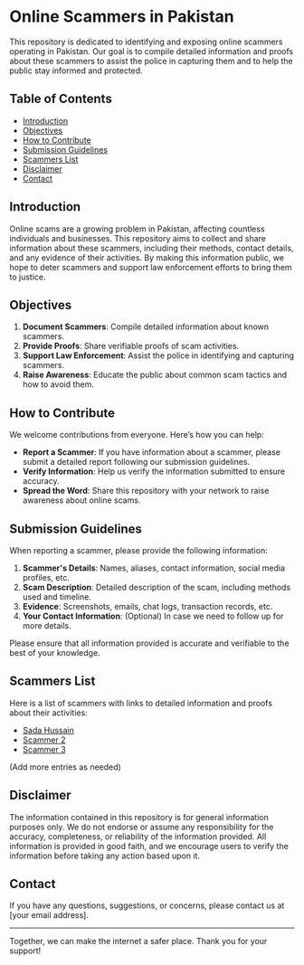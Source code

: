 # Online Scammers in Pakistan

This repository is dedicated to identifying and exposing online scammers operating in Pakistan. Our goal is to compile detailed information and proofs about these scammers to assist the police in capturing them and to help the public stay informed and protected.

## Table of Contents

- [Introduction](#introduction)
- [Objectives](#objectives)
- [How to Contribute](#how-to-contribute)
- [Submission Guidelines](#submission-guidelines)
- [Scammers List](#scammers-list)
- [Disclaimer](#disclaimer)
- [Contact](#contact)

## Introduction

Online scams are a growing problem in Pakistan, affecting countless individuals and businesses. This repository aims to collect and share information about these scammers, including their methods, contact details, and any evidence of their activities. By making this information public, we hope to deter scammers and support law enforcement efforts to bring them to justice.

## Objectives

1. **Document Scammers**: Compile detailed information about known scammers.
2. **Provide Proofs**: Share verifiable proofs of scam activities.
3. **Support Law Enforcement**: Assist the police in identifying and capturing scammers.
4. **Raise Awareness**: Educate the public about common scam tactics and how to avoid them.

## How to Contribute

We welcome contributions from everyone. Here’s how you can help:

- **Report a Scammer**: If you have information about a scammer, please submit a detailed report following our submission guidelines.
- **Verify Information**: Help us verify the information submitted to ensure accuracy.
- **Spread the Word**: Share this repository with your network to raise awareness about online scams.

## Submission Guidelines

When reporting a scammer, please provide the following information:

1. **Scammer's Details**: Names, aliases, contact information, social media profiles, etc.
2. **Scam Description**: Detailed description of the scam, including methods used and timeline.
3. **Evidence**: Screenshots, emails, chat logs, transaction records, etc.
4. **Your Contact Information**: (Optional) In case we need to follow up for more details.

Please ensure that all information provided is accurate and verifiable to the best of your knowledge.

## Scammers List

Here is a list of scammers with links to detailed information and proofs about their activities:

- [Sada Hussain](scammers/sada_hussain.md)
- [Scammer 2](scammers/scammer2.md)
- [Scammer 3](scammers/scammer3.md)

(Add more entries as needed)

## Disclaimer

The information contained in this repository is for general information purposes only. We do not endorse or assume any responsibility for the accuracy, completeness, or reliability of the information provided. All information is provided in good faith, and we encourage users to verify the information before taking any action based upon it.

## Contact

If you have any questions, suggestions, or concerns, please contact us at [your email address].

---

Together, we can make the internet a safer place. Thank you for your support!
